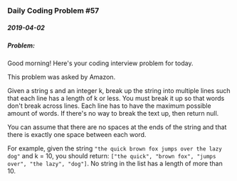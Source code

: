 ### Daily Coding Problem #57
##### 2019-04-02
##### Problem:

Good morning! Here's your coding interview problem for today.

This problem was asked by Amazon.

Given a string s and an integer k, break up the string into multiple lines such that each line has a length of k or less. You must break it up so that words don't break across lines. Each line has to have the maximum possible amount of words. If there's no way to break the text up, then return null.

You can assume that there are no spaces at the ends of the string and that there is exactly one space between each word.

For example, given the string `"the quick brown fox jumps over the lazy dog"` and k = 10, you should return: `["the quick", "brown fox", "jumps over", "the lazy", "dog"]`. No string in the list has a length of more than 10.

